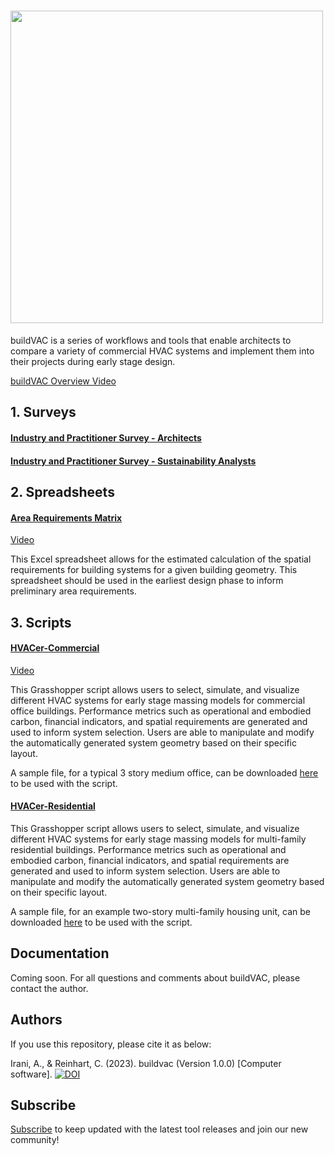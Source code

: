 # <img src="https://user-images.githubusercontent.com/101660017/214441390-5a9c99dc-5630-4aa0-be30-487a1d15861b.png" width="500">
buildVAC is a series of workflows and tools that enable architects to compare a variety of commercial HVAC systems and implement them into their projects  during early stage design.

[buildVAC Overview Video](https://www.youtube.com/watch?v=Ccv9B7F0am8&ab_channel=MITSustainableDesignLab)

## 1. Surveys
#### [Industry and Practitioner Survey - Architects](https://qfreeaccountssjc1.az1.qualtrics.com/jfe/form/SV_cPdhVOWmfO97Ymq)
#### [Industry and Practitioner Survey - Sustainability Analysts](https://qfreeaccountssjc1.az1.qualtrics.com/jfe/form/SV_bCpPYEcVY7yyrpc)

## 2. Spreadsheets
#### [Area Requirements Matrix](https://github.com/MITSustainableDesignLab/buildvac/blob/main/spreadsheets/Area%20Requirements%20Spreadsheet.xlsx)
[Video](https://www.youtube.com/watch?v=jFzxosDbtqU&ab_channel=MITSustainableDesignLab) 

This Excel spreadsheet allows for the estimated calculation of the spatial requirements for building systems for a given building geometry. This spreadsheet should be used in the earliest design phase to inform preliminary area requirements. 

## 3. Scripts
#### [HVACer-Commercial](https://github.com/MITSustainableDesignLab/buildvac/blob/main/scripts/HVACer.gh)
[Video](https://www.youtube.com/watch?v=D_wDoszwwno&ab_channel=MITSustainableDesignLab)

This Grasshopper script allows users to select, simulate, and visualize different HVAC systems for early stage massing models for commercial office buildings. Performance metrics such as operational and embodied carbon, financial indicators, and spatial requirements are generated and used to inform system selection. Users are able to manipulate and modify the automatically generated system geometry based on their specific layout. 

A sample file, for a typical 3 story medium office, can be downloaded [here](https://github.com/MITSustainableDesignLab/buildvac/blob/main/Example_MediumOffice_HVACComparison.zip) to be used with the script. 
#### [HVACer-Residential](scripts/HVACer_MultiFamRes.gh)

This Grasshopper script allows users to select, simulate, and visualize different HVAC systems for early stage massing models for multi-family residential buildings. Performance metrics such as operational and embodied carbon, financial indicators, and spatial requirements are generated and used to inform system selection. Users are able to manipulate and modify the automatically generated system geometry based on their specific layout. 

A sample file, for an example two-story multi-family housing unit, can be downloaded [here](https://github.com/MITSustainableDesignLab/buildvac/blob/main/MultiFamilyResidential-Sample.3dm) to be used with the script. 

## Documentation

Coming soon. For all questions and comments about buildVAC, please contact the author.

## Authors
If you use this repository, please cite it as below:

Irani, A., & Reinhart, C. (2023). buildvac (Version 1.0.0) [Computer software]. [![DOI](https://zenodo.org/badge/763693771.svg)](https://zenodo.org/doi/10.5281/zenodo.10711823)

## Subscribe
[Subscribe](http://eepurl.com/ih7iB1) to keep updated with the latest tool releases and join our new community!
